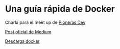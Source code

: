 # Una guía rápida de Docker

Charla para el meet up de [Pioneras Dev](http://pionerasdev.co/).

[Post oficial de Medium]()

[Descarga docker](https://www.docker.com/get-started)